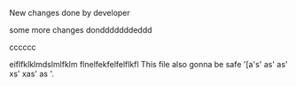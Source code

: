 New changes done by developer

some more changes dondddddddeddd


cccccc

eiflfklklmdslmlfklm
flnelfekfelfelflkfl
This file also gonna be safe
'[a's'
as'
as'
xs'
xas'
as
'.
